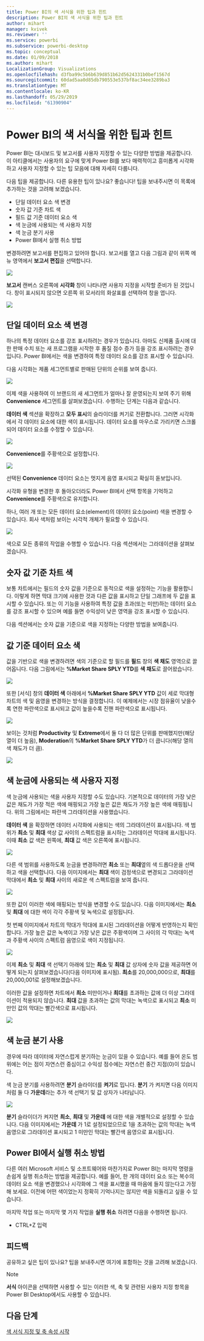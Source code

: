 ```yaml
---
title: Power BI의 색 서식을 위한 팁과 힌트
description: Power BI의 색 서식을 위한 팁과 힌트
author: mihart
manager: kvivek
ms.reviewer: ''
ms.service: powerbi
ms.subservice: powerbi-desktop
ms.topic: conceptual
ms.date: 01/09/2018
ms.author: mihart
LocalizationGroup: Visualizations
ms.openlocfilehash: d3fba99c5b6b639d851b62d5624331b0bef1567d
ms.sourcegitcommit: 60dad5aa0d85db790553e537bf8ac34ee3289ba3
ms.translationtype: MT
ms.contentlocale: ko-KR
ms.lasthandoff: 05/29/2019
ms.locfileid: "61390904"
---
```

# <a name="tips-and-tricks-for-color-formatting-in-power-bi"></a>Power BI의 색 서식을 위한 팁과 힌트
Power BI는 대시보드 및 보고서를 사용자 지정할 수 있는 다양한 방법을 제공합니다. 이 아티클에서는 사용자의 요구에 맞게 Power BI를 보다 매력적이고 흥미롭게 시각화하고 사용자 지정할 수 있는 팁 모음에 대해 자세히 다룹니다.

다음 팁을 제공합니다. 다른 유용한 팁이 있나요? 좋습니다! 팁을 보내주시면 이 목록에 추가하는 것을 고려해 보겠습니다.

* 단일 데이터 요소 색 변경
* 숫자 값 기준 차트 색
* 필드 값 기준 데이터 요소 색
* 색 눈금에 사용되는 색 사용자 지정
* 색 눈금 분기 사용
* Power BI에서 실행 취소 방법

변경하려면 보고서를 편집하고 있어야 합니다. 보고서를 열고 다음 그림과 같이 위쪽 메뉴 영역에서 **보고서 편집**을 선택합니다.

![](media/service-tips-and-tricks-for-color-formatting/power-bi-edit.png)

**보고서** 캔버스 오른쪽에 **시각화** 창이 나타나면 사용자 지정을 시작할 준비가 된 것입니다. 창이 표시되지 않으면 오른쪽 위 모서리의 화살표를 선택하여 창을 엽니다.

![](media/service-tips-and-tricks-for-color-formatting/power-bi-formatting-pane.png)

## <a name="change-the-color-of-a-single-data-point"></a>단일 데이터 요소 색 변경
하나의 특정 데이터 요소를 강조 표시하려는 경우가 있습니다. 아마도 신제품 출시에 대한 판매 수치 또는 새 프로그램을 시작한 후 품질 점수 증가 등을 강조 표시하려는 경우입니다. Power BI에서는 색을 변경하여 특정 데이터 요소를 강조 표시할 수 있습니다.

다음 시각화는 제품 세그먼트별로 판매된 단위의 순위를 보여 줍니다. 

![](media/service-tips-and-tricks-for-color-formatting/power-bi-grey.png)

이제 색을 사용하여 이 브랜드의 새 세그먼트가 얼마나 잘 운영되는지 보여 주기 위해 **Convenience** 세그먼트를 살펴보겠습니다. 수행하는 단계는 다음과 같습니다.

**데이터 색** 섹션을 확장하고 **모두 표시**의 슬라이더를 켜기로 전환합니다. 그러면 시각화에서 각 데이터 요소에 대한 색이 표시됩니다. 데이터 요소를 마우스로 가리키면 스크롤되어 데이터 요소를 수정할 수 있습니다.

![](media/service-tips-and-tricks-for-color-formatting/power-bi-show-all.png)

**Convenience**를 주황색으로 설정합니다. 

![](media/service-tips-and-tricks-for-color-formatting/power-bi-orange.png)

선택된 **Convenience** 데이터 요소는 멋지게 음영 표시되고 확실히 돋보입니다.

시각화 유형을 변경한 후 돌아오더라도 Power BI에서 선택 항목을 기억하고 **Convenience**를 주황색으로 유지합니다.

하나, 여러 개 또는 모든 데이터 요소(element)의 데이터 요소(point) 색을 변경할 수 있습니다. 회사 색처럼 보이는 시각적 개체가 필요할 수 있습니다. 

![](media/service-tips-and-tricks-for-color-formatting/power-bi-corporate.png)

색으로 모든 종류의 작업을 수행할 수 있습니다. 다음 섹션에서는 그라데이션을 살펴보겠습니다.

## <a name="base-the-colors-of-a-chart-on-a-numeric-value"></a>숫자 값 기준 차트 색
보통 차트에서는 필드의 숫자 값을 기준으로 동적으로 색을 설정하는 기능을 활용합니다. 이렇게 하면 막대 크기에 사용한 것과 다른 값을 표시하고 단일 그래프에 두 값을 표시할 수 있습니다. 또는 이 기능을 사용하여 특정 값을 초과(또는 미만)하는 데이터 요소를 강조 표시할 수 있으며 예를 들면 수익성이 낮은 영역을 강조 표시할 수 있습니다.

다음 섹션에서는 숫자 값을 기준으로 색을 지정하는 다양한 방법을 보여줍니다.

## <a name="base-the-color-of-data-points-on-a-value"></a>값 기준 데이터 요소 색
값을 기반으로 색을 변경하려면 색의 기준으로 할 필드를 **필드** 창의 **색 채도** 영역으로 끌어옵니다. 다음 그림에서는 **%Market Share SPLY YTD**를 **색 채도**로 끌어왔습니다. 

![](media/service-tips-and-tricks-for-color-formatting/power-bi-color-saturation.png)

또한 [서식] 창의 **데이터 색** 아래에서 **%Market Share SPLY YTD** 값이 세로 막대형 차트의 색 및 음영을 변경하는 방식을 결정합니다. 이 예제에서는 시장 점유율이 낮을수록 연한 파란색으로 표시되고 값이 높을수록 진핸 파란색으로 표시됩니다.


![](media/service-tips-and-tricks-for-color-formatting/power-bi-data-colors2.png)


보이는 것처럼 **Productivity** 및 **Extreme**에서 둘 다 더 많은 단위를 판매했지만(해당 열이 더 높음), **Moderation**의 **%Market Share SPLY YTD**가 더 큽니다(해당 열의 색 채도가 더 큼).

![](media/service-tips-and-tricks-for-color-formatting/power-bi-saturation.png)

## <a name="customize-the-colors-used-in-the-color-scale"></a>색 눈금에 사용되는 색 사용자 지정
색 눈금에 사용되는 색을 사용자 지정할 수도 있습니다. 기본적으로 데이터의 가장 낮은 값은 채도가 가장 적은 색에 매핑되고 가장 높은 값은 채도가 가장 높은 색에 매핑됩니다. 위의 그림에서는 파란색 그라데이션을 사용했습니다. 

**데이터 색** 을 확장하면 데이터 시각화에 사용되는 색의 그라데이션이 표시됩니다. 색 범위가 **최소** 및 **최대** 색상 값 사이의 스펙트럼을 표시하는 그라데이션 막대에 표시됩니다. 이때 **최소** 값 색은 왼쪽에, **최대** 값 색은 오른쪽에 표시됩니다.

![](media/service-tips-and-tricks-for-color-formatting/power-bi-data-colors2.png)


다른 색 범위를 사용하도록 눈금을 변경하려면 **최소** 또는 **최대**옆의 색 드롭다운을 선택하고 색을 선택합니다. 다음 이미지에서는 **최대** 색이 검정색으로 변경되고 그라데이션 막대에서 **최소** 및 **최대** 사이의 새로운 색 스펙트럼을 보여 줍니다.

![](media/service-tips-and-tricks-for-color-formatting/tipstrickscolor_11.png)

또한 값이 이러한 색에 매핑되는 방식을 변경할 수도 있습니다. 다음 이미지에서는 **최소** 및 **최대** 에 대한 색이 각각 주황색 및 녹색으로 설정됩니다.

첫 번째 이미지에서 차트의 막대가 막대에 표시된 그라데이션을 어떻게 반영하는지 확인합니다. 가장 높은 값은 녹색이고 가장 낮은 값은 주황색이며 그 사이의 각 막대는 녹색과 주황색 사이의 스펙트럼 음영으로 색이 지정됩니다.

![](media/service-tips-and-tricks-for-color-formatting/tipstrickscolor_12.png)

이제 **최소** 및 **최대** 색 선택기 아래에 있는 **최소** 및 **최대** 값 상자에 숫자 값을 제공하면 어떻게 되는지 살펴보겠습니다(다음 이미지에 표시됨). **최소**를 20,000,000으로, **최대**를 20,000,001로 설정해보겠습니다.

이러한 값을 설정하면 차트에서 **최소** 미만이거나 **최대**를 초과하는 값에 더 이상 그라데이션이 적용되지 않습니다. **최대** 값을 초과하는 값의 막대는 녹색으로 표시되고 **최소** 미만인 값의 막대는 빨간색으로 표시됩니다.

![](media/service-tips-and-tricks-for-color-formatting/tipstrickscolor_13.png)

## <a name="use-diverging-color-scales"></a>색 눈금 분기 사용
경우에 따라 데이터에 자연스럽게 분기하는 눈금이 있을 수 있습니다. 예를 들어 온도 범위에는 어는 점이 자연스런 중심이고 수익성 점수에는 자연스런 중간 지점(0)이 있습니다.

색 눈금 분기를 사용하려면 **분기** 슬라이더를 **켜기**로 밉니다. **분기** 가 켜지면 다음 이미지처럼 둘 다 **가운데**라는 추가 색 선택기 및 값 상자가 나타납니다.

![](media/service-tips-and-tricks-for-color-formatting/tipstrickscolor_14.png)

**분기** 슬라이더가 켜지면 **최소**, **최대** 및 **가운데** 에 대한 색을 개별적으로 설정할 수 있습니다. 다음 이미지에서는 **가운데** 가 1로 설정되었으므로 1을 초과하는 값의 막대는 녹색 음영으로 그라데이션 표시되고 1 미만인 막대는 빨간색 음영으로 표시됩니다.

## <a name="how-to-undo-in-power-bi"></a>Power BI에서 실행 취소 방법
다른 여러 Microsoft 서비스 및 소프트웨어와 마찬가지로 Power BI는 마지막 명령을 손쉽게 실행 취소하는 방법을 제공합니다. 예를 들어, 한 개의 데이터 요소 또는 복수의 데이터 요소 색을 변경했으나 시각화에 그 색을 표시했을 때 마음에 들지 않는다고 가정해 보세요. 이전에 어떤 색이었는지 정확히 기억나지는 않지만 색을 되돌리고 싶을 수 있습니다.

마지막 작업 또는 마지막 몇 가지 작업을 **실행 취소** 하려면 다음을 수행하면 됩니다.

- CTRL+Z 입력

## <a name="feedback"></a>피드백
공유하고 싶은 팁이 있나요? 팁을 보내주시면 여기에 포함하는 것을 고려해 보겠습니다.

>[!NOTE]
>**서식** 아이콘을 선택하면 사용할 수 있는 이러한 색, 축 및 관련된 사용자 지정 항목을 Power BI Desktop에서도 사용할 수 있습니다.

## <a name="next-steps"></a>다음 단계
[색 서식 지정 및 축 속성 시작](service-getting-started-with-color-formatting-and-axis-properties.md)

